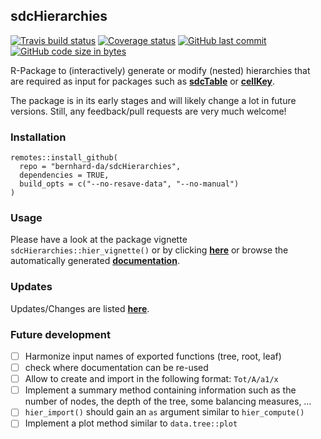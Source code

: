 
## sdcHierarchies

[![Travis build
status](https://travis-ci.org/bernhard-da/sdcHierarchies.svg?branch=next)](https://travis-ci.org/bernhard-da/sdcHierarchies)
[![Coverage
status](https://codecov.io/gh/bernhard-da/sdcHierarchies/branch/next/graph/badge.svg)](https://codecov.io/gh/bernhard-da/sdcHierarchies/branch/next)
[![GitHub last
commit](https://img.shields.io/github/last-commit/bernhard-da/sdcHierarchies.svg?logo=github)](https://github.com/bernhard-da/sdcHierarchies/commits/next)
[![GitHub code size in
bytes](https://img.shields.io/github/languages/code-size/bernhard-da/sdcHierarchies.svg?logo=github)](https://github.com/bernhard-da/sdcHierarchies)

R-Package to (interactively) generate or modify (nested) hierarchies
that are required as input for packages such as
[**sdcTable**](https://CRAN.R-project.org/package=sdcTable) or
[**cellKey**](https://github.com/sdcTools/cellKey).

The package is in its early stages and will likely change a lot in
future versions. Still, any feedback/pull requests are very much
welcome\!

### Installation

    remotes::install_github(
      repo = "bernhard-da/sdcHierarchies",
      dependencies = TRUE,
      build_opts = c("--no-resave-data", "--no-manual")
    )

### Usage

Please have a look at the package vignette
`sdcHierarchies::hier_vignette()` or by clicking
[**here**](https://bernhard-da.github.io/sdcHierarchies/articles/usage.html)
or browse the automatically generated
[**documentation**](https://bernhard-da.github.io/sdcHierarchies/).

### Updates

Updates/Changes are listed
[**here**](https://bernhard-da.github.io/sdcHierarchies/news/index.html).

### Future development

  - [ ] Harmonize input names of exported functions (tree, root, leaf)
  - [ ] check where documentation can be re-used
  - [ ] Allow to create and import in the following format: `Tot/A/a1/x`
  - [ ] Implement a summary method containing information such as the
    number of nodes, the depth of the tree, some balancing measures, …
  - [ ] `hier_import()` should gain an `as` argument similar to
    `hier_compute()`
  - [ ] Implement a plot method similar to `data.tree::plot`
